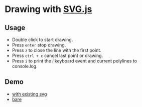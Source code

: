 # Drawing with [SVG.js](https://github.com/svgdotjs/svg.js)

## Usage

+ Double click to start drawing.
+ Press `enter` stop drawing.
+ Press `z` to close the line with the first point.
+ Press `ctrl + c` cancel last point or drawing.
+ Press `i` to print the _i_ keyboard event and current polylines to console.log.

## Demo

+ [with existing svg](https://dotnetcarpenter.github.io/mua/)
+ [bare](https://dotnetcarpenter.github.io/mua/simpel.html)
